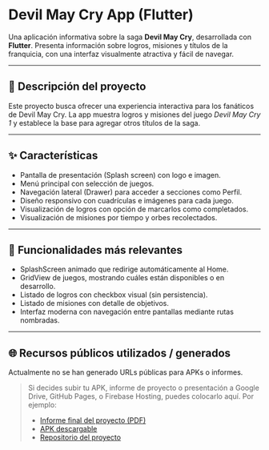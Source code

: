 # Devil May Cry App (Flutter)

Una aplicación informativa sobre la saga **Devil May Cry**, desarrollada con **Flutter**. Presenta información sobre logros, misiones y títulos de la franquicia, con una interfaz visualmente atractiva y fácil de navegar.

---

## 📱 Descripción del proyecto

Este proyecto busca ofrecer una experiencia interactiva para los fanáticos de Devil May Cry. La app muestra logros y misiones del juego *Devil May Cry 1* y establece la base para agregar otros títulos de la saga.

---

## ✨ Características

- Pantalla de presentación (Splash screen) con logo e imagen.
- Menú principal con selección de juegos.
- Navegación lateral (Drawer) para acceder a secciones como Perfil.
- Diseño responsivo con cuadrículas e imágenes para cada juego.
- Visualización de logros con opción de marcarlos como completados.
- Visualización de misiones por tiempo y orbes recolectados.

---

## 🚀 Funcionalidades más relevantes

- SplashScreen animado que redirige automáticamente al Home.
- GridView de juegos, mostrando cuáles están disponibles o en desarrollo.
- Listado de logros con checkbox visual (sin persistencia).
- Listado de misiones con detalle de objetivos.
- Interfaz moderna con navegación entre pantallas mediante rutas nombradas.

---

## 🌐 Recursos públicos utilizados / generados

Actualmente no se han generado URLs públicas para APKs o informes.

> Si decides subir tu APK, informe de proyecto o presentación a Google Drive, GitHub Pages, o Firebase Hosting, puedes colocarlo aquí. Por ejemplo:
> - [Informe final del proyecto (PDF)](https://drive.google.com/...)
> - [APK descargable](https://drive.google.com/...)
> - [Repositorio del proyecto](https://github.com/Alastor1002/DMC-Guide-App/tree/main/project_application)
